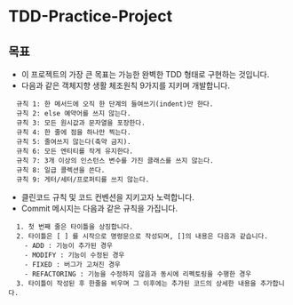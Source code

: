 # TDD-Practice-Project

## 목표 
 - 이 프로젝트의 가장 큰 목표는 가능한 완벽한 TDD 형태로 구현하는 것입니다.
 - 다음과 같은 객체지향 생활 체조원칙 9가지를 지키며 개발합니다.

``` 
  규칙 1: 한 메서드에 오직 한 단계의 들여쓰기(indent)만 한다.
  규칙 2: else 예약어를 쓰지 않는다.
  규칙 3: 모든 원시값과 문자열을 포장한다.
  규칙 4: 한 줄에 점을 하나만 찍는다.
  규칙 5: 줄여쓰지 않는다(축약 금지).
  규칙 6: 모든 엔티티를 작게 유지한다.
  규칙 7: 3개 이상의 인스턴스 변수를 가진 클래스를 쓰지 않는다.
  규칙 8: 일급 콜렉션을 쓴다.
  규칙 9: 게터/세터/프로퍼티를 쓰지 않는다.
```
 - 클린코드 규칙 및 코드 컨벤션을 지키고자 노력합니다.
 - Commit 메시지는 다음과 같은 규칙을 가집니다.
```
  1. 첫 번째 줄은 타이틀을 상징합니다.
  2. 타이틀은 [ ] 를 시작으로 명령문으로 작성되며, []의 내용은 다음과 같습니다.
    - ADD : 기능이 추가된 경우
    - MODIFY : 기능이 수정된 경우
    - FIXED : 버그가 고쳐진 경우
    - REFACTORING : 기능을 수정하지 않음과 동시에 리펙토링을 수행한 경우    
  3. 타이틀이 작성된 후 한줄을 비우며 그 이후에는 추가된 코드의 상세한 내용을 추가합니다.
```